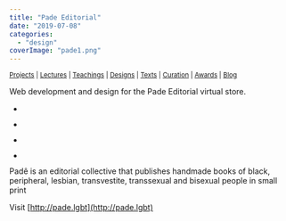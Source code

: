 ```yaml
---
title: "Pade Editorial"
date: "2019-07-08"
categories: 
  - "design"
coverImage: "pade1.png"
---
```


<small>[Projects](../projects.html) | [Lectures](../lectures.html) | [Teachings](../teachings.html) | [Designs](../designs.html) | [Texts](../texts.html) | [Curation](../curation.html) | [Awards](../awards.html) | <a href="https://readruiz.medium.com/" target="_blank">Blog</a></small>

Web development and design for the Pade Editorial virtual store.

- <a href="https://thisismyart.eratudomato.online/wp-content/uploads/sites/11/2019/07/pade4-1024x536.png"><img src="images/pade4-1024x536.png" alt="" /></a>
    
- <a href="https://thisismyart.eratudomato.online/wp-content/uploads/sites/11/2019/07/pade2-1024x509.png"><img src="images/pade2-1024x509.png" alt="" /></a>
    
- <a href="https://thisismyart.eratudomato.online/wp-content/uploads/sites/11/2019/07/pade3-1024x538.png"><img src="images/pade3-1024x538.png" alt="" /></a>
    
- <a href="https://thisismyart.eratudomato.online/wp-content/uploads/sites/11/2019/07/pade1-1024x541.png"><img src="images/pade1-1024x541.png" alt="" /></a>
    

Padê is an editorial collective that publishes handmade books of black, peripheral, lesbian, transvestite, transsexual and bisexual people in small print

Visit [http://pade.lgbt](http://pade.lgbt)
